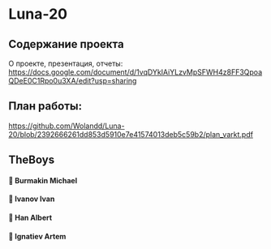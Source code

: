 # Luna-20
## Содержание проекта
О проекте, презентация, отчеты:
https://docs.google.com/document/d/1vqDYkIAiYLzvMpSFWH4z8FF3QpoaQDeE0C1Rpo0u3XA/edit?usp=sharing

## План работы:
https://github.com/Wolandd/Luna-20/blob/2392666261dd853d5910e7e41574013deb5c59b2/plan_varkt.pdf

## TheBoys
#### :money_mouth_face: Burmakin Michael
#### :money_mouth_face: Ivanov Ivan
#### :money_mouth_face: Han Albert
#### :money_mouth_face: Ignatiev Artem
